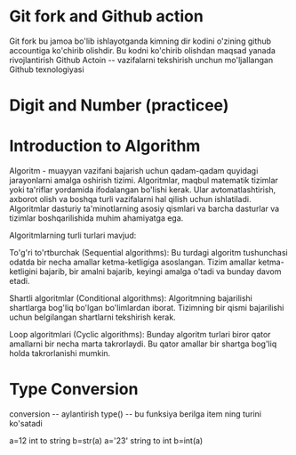 # Git fork and Github action
Git fork bu jamoa bo'lib ishlayotganda kimning dir kodini o'zining github accountiga ko'chirib olishdir. Bu kodni ko'chirib olishdan maqsad yanada rivojlantirish
Github Actoin -- vazifalarni tekshirish unchun mo'ljallangan Github texnologiyasi
# Digit and Number (practicee)
# Introduction to Algorithm

Algoritm - muayyan vazifani bajarish uchun qadam-qadam quyidagi jarayonlarni amalga oshirish tizimi. Algoritmlar, maqbul matematik tizimlar yoki ta'riflar yordamida ifodalangan bo'lishi kerak. Ular avtomatlashtirish, axborot olish va boshqa turli vazifalarni hal qilish uchun ishlatiladi. Algoritmlar dasturiy ta'minotlarning asosiy qismlari va barcha dasturlar va tizimlar boshqarilishida muhim ahamiyatga ega.

Algoritmlarning turli turlari mavjud:

To'g'ri to'rtburchak (Sequential algorithms): Bu turdagi algoritm tushunchasi odatda bir necha amallar ketma-ketligiga asoslangan. Tizim amallar ketma-ketligini bajarib, bir amalni bajarib, keyingi amalga o'tadi va bunday davom etadi.

Shartli algoritmlar (Conditional algorithms): Algoritmning bajarilishi shartlarga bog'liq bo'lgan bo'limlardan iborat. Tizimning bir qismi bajarilishi uchun belgilangan shartlarni tekshirish kerak.

Loop algoritmlari (Cyclic algorithms): Bunday algoritm turlari biror qator amallarni bir necha marta takrorlaydi. Bu qator amallar bir shartga bog'liq holda takrorlanishi mumkin.
# Type Conversion
conversion -- aylantirish
type() -- bu funksiya berilga item ning turini ko'satadi

a=12 int to string b=str(a)
a='23' string to int b=int(a)

